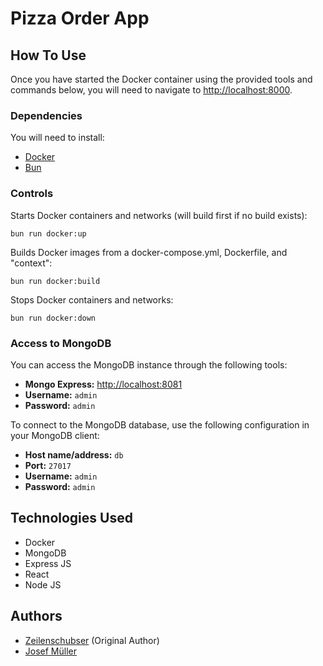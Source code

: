 # Pizza Order App

## How To Use

Once you have started the Docker container using the provided tools and commands below, you will need to navigate
to <http://localhost:8000>.

### Dependencies

You will need to install:

- [Docker](https://docs.docker.com/get-docker/)
- [Bun](https://bun.sh/)

### Controls

Starts Docker containers and networks (will build first if no build exists):

```
bun run docker:up
```

Builds Docker images from a docker-compose.yml, Dockerfile, and "context":

```
bun run docker:build
```

Stops Docker containers and networks:

```
bun run docker:down
```

### Access to MongoDB

You can access the MongoDB instance through the following tools:

- **Mongo Express:** [http://localhost:8081](http://localhost:8081)
- **Username:** `admin`
- **Password:** `admin`

To connect to the MongoDB database, use the following configuration in your MongoDB client:

- **Host name/address:** `db`
- **Port:** `27017`
- **Username:** `admin`
- **Password:** `admin`

## Technologies Used

- Docker
- MongoDB
- Express JS
- React
- Node JS

## Authors

- [Zeilenschubser](https://github.com/zeilenschubser) (Original Author)
- [Josef Müller](https://github.com/am9zZWY)
